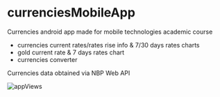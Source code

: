 # currenciesMobileApp
Currencies android app made for mobile technologies academic course 

- currencies current rates/rates rise info & 7/30 days rates charts
- gold current rate & 7 days rates chart
- currencies converter

Currencies data obtained via NBP Web API

![appViews](https://user-images.githubusercontent.com/33483170/114327331-d3decd00-9b38-11eb-9e47-c9629c2caaf3.png)
